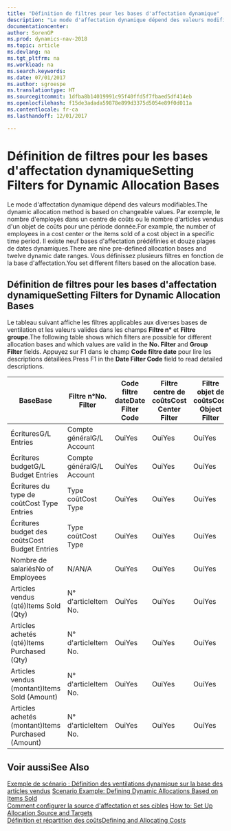 ```yaml
---
title: "Définition de filtres pour les bases d'affectation dynamique"
description: "Le mode d'affectation dynamique dépend des valeurs modifiables. Par exemple, le nombre d'employés dans un centre de coûts ou le nombre d'articles vendus d'un objet de coûts pour une période donnée. Il existe neuf bases d'affectation prédéfinies et douze plages de dates dynamiques. Vous définissez plusieurs filtres en fonction de la base d'affectation."
documentationcenter: 
author: SorenGP
ms.prod: dynamics-nav-2018
ms.topic: article
ms.devlang: na
ms.tgt_pltfrm: na
ms.workload: na
ms.search.keywords: 
ms.date: 07/01/2017
ms.author: sgroespe
ms.translationtype: HT
ms.sourcegitcommit: 1dfba8b14019991c95f40ffd5f7fbaed5df414eb
ms.openlocfilehash: f15de3adada59878e899d3375d5054e89f0d011a
ms.contentlocale: fr-ca
ms.lasthandoff: 12/01/2017

---
```

# <a name="setting-filters-for-dynamic-allocation-bases"></a><span data-ttu-id="dd9d1-106">Définition de filtres pour les bases d'affectation dynamique</span><span class="sxs-lookup"><span data-stu-id="dd9d1-106">Setting Filters for Dynamic Allocation Bases</span></span>
<span data-ttu-id="dd9d1-107">Le mode d'affectation dynamique dépend des valeurs modifiables.</span><span class="sxs-lookup"><span data-stu-id="dd9d1-107">The dynamic allocation method is based on changeable values.</span></span> <span data-ttu-id="dd9d1-108">Par exemple, le nombre d'employés dans un centre de coûts ou le nombre d'articles vendus d'un objet de coûts pour une période donnée.</span><span class="sxs-lookup"><span data-stu-id="dd9d1-108">For example, the number of employees in a cost center or the items sold of a cost object in a specific time period.</span></span> <span data-ttu-id="dd9d1-109">Il existe neuf bases d'affectation prédéfinies et douze plages de dates dynamiques.</span><span class="sxs-lookup"><span data-stu-id="dd9d1-109">There are nine pre-defined allocation bases and twelve dynamic date ranges.</span></span> <span data-ttu-id="dd9d1-110">Vous définissez plusieurs filtres en fonction de la base d'affectation.</span><span class="sxs-lookup"><span data-stu-id="dd9d1-110">You set different filters based on the allocation base.</span></span>  

## <a name="setting-filters-for-dynamic-allocation-bases"></a><span data-ttu-id="dd9d1-111">Définition de filtres pour les bases d'affectation dynamique</span><span class="sxs-lookup"><span data-stu-id="dd9d1-111">Setting Filters for Dynamic Allocation Bases</span></span>  
 <span data-ttu-id="dd9d1-112">Le tableau suivant affiche les filtres applicables aux diverses bases de ventilation et les valeurs valides dans les champs **Filtre n°** et **Filtre groupe**.</span><span class="sxs-lookup"><span data-stu-id="dd9d1-112">The following table shows which filters are possible for different allocation bases and which values are valid in the **No. Filter** and **Group Filter** fields.</span></span> <span data-ttu-id="dd9d1-113">Appuyez sur F1 dans le champ **Code filtre date** pour lire les descriptions détaillées.</span><span class="sxs-lookup"><span data-stu-id="dd9d1-113">Press F1 in the **Date Filter Code** field to read detailed descriptions.</span></span>  

|<span data-ttu-id="dd9d1-114">**Base**</span><span class="sxs-lookup"><span data-stu-id="dd9d1-114">**Base**</span></span>|<span data-ttu-id="dd9d1-115">**Filtre n°**</span><span class="sxs-lookup"><span data-stu-id="dd9d1-115">**No. Filter**</span></span>|<span data-ttu-id="dd9d1-116">**Code filtre date**</span><span class="sxs-lookup"><span data-stu-id="dd9d1-116">**Date Filter Code**</span></span>|<span data-ttu-id="dd9d1-117">**Filtre centre de coûts**</span><span class="sxs-lookup"><span data-stu-id="dd9d1-117">**Cost Center Filter**</span></span>|<span data-ttu-id="dd9d1-118">**Filtre objet de coûts**</span><span class="sxs-lookup"><span data-stu-id="dd9d1-118">**Cost Object Filter**</span></span>|<span data-ttu-id="dd9d1-119">**Filtre groupe**</span><span class="sxs-lookup"><span data-stu-id="dd9d1-119">**Group Filter**</span></span>|  
|--------------|----------------------------------------|----------------------------------------------|------------------------------------------------|------------------------------------------------|------------------------------------------|  
|<span data-ttu-id="dd9d1-120">Écritures</span><span class="sxs-lookup"><span data-stu-id="dd9d1-120">G/L Entries</span></span>|<span data-ttu-id="dd9d1-121">Compte général</span><span class="sxs-lookup"><span data-stu-id="dd9d1-121">G/L Account</span></span>|<span data-ttu-id="dd9d1-122">Oui</span><span class="sxs-lookup"><span data-stu-id="dd9d1-122">Yes</span></span>|<span data-ttu-id="dd9d1-123">Oui</span><span class="sxs-lookup"><span data-stu-id="dd9d1-123">Yes</span></span>|<span data-ttu-id="dd9d1-124">Oui</span><span class="sxs-lookup"><span data-stu-id="dd9d1-124">Yes</span></span>|<span data-ttu-id="dd9d1-125">N/A</span><span class="sxs-lookup"><span data-stu-id="dd9d1-125">N/A</span></span>|  
|<span data-ttu-id="dd9d1-126">Écritures budget</span><span class="sxs-lookup"><span data-stu-id="dd9d1-126">G/L Budget Entries</span></span>|<span data-ttu-id="dd9d1-127">Compte général</span><span class="sxs-lookup"><span data-stu-id="dd9d1-127">G/L Account</span></span>|<span data-ttu-id="dd9d1-128">Oui</span><span class="sxs-lookup"><span data-stu-id="dd9d1-128">Yes</span></span>|<span data-ttu-id="dd9d1-129">Oui</span><span class="sxs-lookup"><span data-stu-id="dd9d1-129">Yes</span></span>|<span data-ttu-id="dd9d1-130">Oui</span><span class="sxs-lookup"><span data-stu-id="dd9d1-130">Yes</span></span>|<span data-ttu-id="dd9d1-131">Nom de budget du grand livre</span><span class="sxs-lookup"><span data-stu-id="dd9d1-131">G/L Budget Name</span></span>|  
|<span data-ttu-id="dd9d1-132">Écritures du type de coût</span><span class="sxs-lookup"><span data-stu-id="dd9d1-132">Cost Type Entries</span></span>|<span data-ttu-id="dd9d1-133">Type coût</span><span class="sxs-lookup"><span data-stu-id="dd9d1-133">Cost Type</span></span>|<span data-ttu-id="dd9d1-134">Oui</span><span class="sxs-lookup"><span data-stu-id="dd9d1-134">Yes</span></span>|<span data-ttu-id="dd9d1-135">Oui</span><span class="sxs-lookup"><span data-stu-id="dd9d1-135">Yes</span></span>|<span data-ttu-id="dd9d1-136">Oui</span><span class="sxs-lookup"><span data-stu-id="dd9d1-136">Yes</span></span>|<span data-ttu-id="dd9d1-137">N/A</span><span class="sxs-lookup"><span data-stu-id="dd9d1-137">N/A</span></span>|  
|<span data-ttu-id="dd9d1-138">Écritures budget des coûts</span><span class="sxs-lookup"><span data-stu-id="dd9d1-138">Cost Budget Entries</span></span>|<span data-ttu-id="dd9d1-139">Type coût</span><span class="sxs-lookup"><span data-stu-id="dd9d1-139">Cost Type</span></span>|<span data-ttu-id="dd9d1-140">Oui</span><span class="sxs-lookup"><span data-stu-id="dd9d1-140">Yes</span></span>|<span data-ttu-id="dd9d1-141">Oui</span><span class="sxs-lookup"><span data-stu-id="dd9d1-141">Yes</span></span>|<span data-ttu-id="dd9d1-142">Oui</span><span class="sxs-lookup"><span data-stu-id="dd9d1-142">Yes</span></span>|<span data-ttu-id="dd9d1-143">Nom du budget</span><span class="sxs-lookup"><span data-stu-id="dd9d1-143">Budget Name</span></span>|  
|<span data-ttu-id="dd9d1-144">Nombre de salariés</span><span class="sxs-lookup"><span data-stu-id="dd9d1-144">No of Employees</span></span>|<span data-ttu-id="dd9d1-145">N/A</span><span class="sxs-lookup"><span data-stu-id="dd9d1-145">N/A</span></span>|<span data-ttu-id="dd9d1-146">Oui</span><span class="sxs-lookup"><span data-stu-id="dd9d1-146">Yes</span></span>|<span data-ttu-id="dd9d1-147">Oui</span><span class="sxs-lookup"><span data-stu-id="dd9d1-147">Yes</span></span>|<span data-ttu-id="dd9d1-148">Oui</span><span class="sxs-lookup"><span data-stu-id="dd9d1-148">Yes</span></span>|<span data-ttu-id="dd9d1-149">N/A</span><span class="sxs-lookup"><span data-stu-id="dd9d1-149">N/A</span></span>|  
|<span data-ttu-id="dd9d1-150">Articles vendus (qté)</span><span class="sxs-lookup"><span data-stu-id="dd9d1-150">Items Sold (Qty)</span></span>|<span data-ttu-id="dd9d1-151">N° d'article</span><span class="sxs-lookup"><span data-stu-id="dd9d1-151">Item No.</span></span>|<span data-ttu-id="dd9d1-152">Oui</span><span class="sxs-lookup"><span data-stu-id="dd9d1-152">Yes</span></span>|<span data-ttu-id="dd9d1-153">Oui</span><span class="sxs-lookup"><span data-stu-id="dd9d1-153">Yes</span></span>|<span data-ttu-id="dd9d1-154">Oui</span><span class="sxs-lookup"><span data-stu-id="dd9d1-154">Yes</span></span>|<span data-ttu-id="dd9d1-155">Groupe de report inventaire</span><span class="sxs-lookup"><span data-stu-id="dd9d1-155">Inventory Posting Group</span></span>|  
|<span data-ttu-id="dd9d1-156">Articles achetés (qté)</span><span class="sxs-lookup"><span data-stu-id="dd9d1-156">Items Purchased (Qty)</span></span>|<span data-ttu-id="dd9d1-157">N° d'article</span><span class="sxs-lookup"><span data-stu-id="dd9d1-157">Item No.</span></span>|<span data-ttu-id="dd9d1-158">Oui</span><span class="sxs-lookup"><span data-stu-id="dd9d1-158">Yes</span></span>|<span data-ttu-id="dd9d1-159">Oui</span><span class="sxs-lookup"><span data-stu-id="dd9d1-159">Yes</span></span>|<span data-ttu-id="dd9d1-160">Oui</span><span class="sxs-lookup"><span data-stu-id="dd9d1-160">Yes</span></span>|<span data-ttu-id="dd9d1-161">Groupe de report inventaire</span><span class="sxs-lookup"><span data-stu-id="dd9d1-161">Inventory Posting Group</span></span>|  
|<span data-ttu-id="dd9d1-162">Articles vendus (montant)</span><span class="sxs-lookup"><span data-stu-id="dd9d1-162">Items Sold (Amount)</span></span>|<span data-ttu-id="dd9d1-163">N° d'article</span><span class="sxs-lookup"><span data-stu-id="dd9d1-163">Item No.</span></span>|<span data-ttu-id="dd9d1-164">Oui</span><span class="sxs-lookup"><span data-stu-id="dd9d1-164">Yes</span></span>|<span data-ttu-id="dd9d1-165">Oui</span><span class="sxs-lookup"><span data-stu-id="dd9d1-165">Yes</span></span>|<span data-ttu-id="dd9d1-166">Oui</span><span class="sxs-lookup"><span data-stu-id="dd9d1-166">Yes</span></span>|<span data-ttu-id="dd9d1-167">Groupe de report inventaire</span><span class="sxs-lookup"><span data-stu-id="dd9d1-167">Inventory Posting Group</span></span>|  
|<span data-ttu-id="dd9d1-168">Articles achetés (montant)</span><span class="sxs-lookup"><span data-stu-id="dd9d1-168">Items Purchased (Amount)</span></span>|<span data-ttu-id="dd9d1-169">N° d'article</span><span class="sxs-lookup"><span data-stu-id="dd9d1-169">Item No.</span></span>|<span data-ttu-id="dd9d1-170">Oui</span><span class="sxs-lookup"><span data-stu-id="dd9d1-170">Yes</span></span>|<span data-ttu-id="dd9d1-171">Oui</span><span class="sxs-lookup"><span data-stu-id="dd9d1-171">Yes</span></span>|<span data-ttu-id="dd9d1-172">Oui</span><span class="sxs-lookup"><span data-stu-id="dd9d1-172">Yes</span></span>|<span data-ttu-id="dd9d1-173">Groupe de report inventaire</span><span class="sxs-lookup"><span data-stu-id="dd9d1-173">Inventory Posting Group</span></span>|  

## <a name="see-also"></a><span data-ttu-id="dd9d1-174">Voir aussi</span><span class="sxs-lookup"><span data-stu-id="dd9d1-174">See Also</span></span>  
 <span data-ttu-id="dd9d1-175">[Exemple de scénario : Définition des ventilations dynamique sur la base des articles vendus](finance-scenario-example-defining-dynamic-allocations-based-on-items-sold.md) </span><span class="sxs-lookup"><span data-stu-id="dd9d1-175">[Scenario Example: Defining Dynamic Allocations Based on Items Sold](finance-scenario-example-defining-dynamic-allocations-based-on-items-sold.md) </span></span>  
 <span data-ttu-id="dd9d1-176">[Comment configurer la source d'affectation et ses cibles](finance-how-to-set-up-allocation-source-and-targets.md) </span><span class="sxs-lookup"><span data-stu-id="dd9d1-176">[How to: Set Up Allocation Source and Targets](finance-how-to-set-up-allocation-source-and-targets.md) </span></span>  
 [<span data-ttu-id="dd9d1-177">Définition et répartition des coûts</span><span class="sxs-lookup"><span data-stu-id="dd9d1-177">Defining and Allocating Costs</span></span>](finance-define-and-allocate-costs.md)

